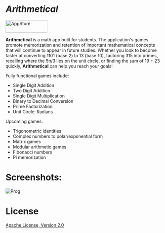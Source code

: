 # *Arithmetical*

[<img src="https://cloud.githubusercontent.com/assets/219689/5575342/963e0ee8-9013-11e4-8091-7ece67d64729.png" width="135" height="40" alt="AppStore"/>](https://itunes.apple.com/us/app/arithmetical/id1200140051?ls=1&mt=8)

**Arithmetical** is a math app built for students. The application's games promote memorization and retention of important mathematical concepts that will continue to appear in future studies. Whether you look to become faster at converting 1101 (base 2) to 13 (base 10), factoring 315 into primes, recalling where the 5π/3 lies on the unit circle, or finding the sum of 19 + 23 quickly, **Arithmetical** can help you reach your goals! 

Fully functional games include:

- Single Digit Addition
- Two Digit Addition
- Single Digit Multiplication
- Binary to Decimal Conversion
- Prime Factorization
- Unit Circle: Radians

Upcoming games:

- Trigonometric identities
- Complex numbers to polar/exponential form
- Matrix games
- Modular arithmetic games
- Fibonacci numbers
- Pi memorization 

# Screenshots:
![Prog](http://i.imgur.com/DCwcI1R.png)

# License
[Apache License, Version 2.0](https://github.com/psandovalsegura/arithmetical/blob/master/LICENSE)

